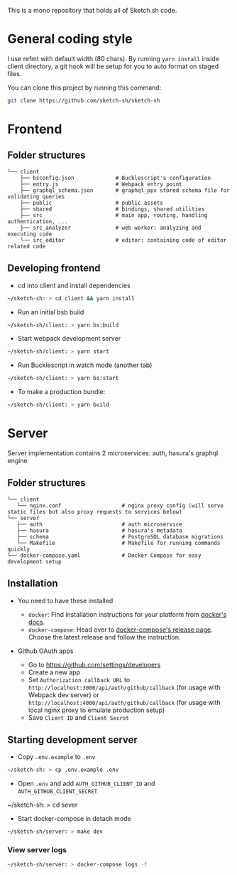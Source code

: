 This is a mono repository that holds all of Sketch.sh code.

# General coding style

I use refmt with default width (80 chars). By running `yarn install` inside client directory, a git hook will be setup for you to auto format on staged files.

You can clone this project by running this command:

```sh
git clone https://github.com/sketch-sh/sketch-sh
```

# Frontend

## Folder structures

```
└── client
    ├── bsconfig.json             # Bucklescript's configuration
    ├── entry.js                  # Webpack entry point
    ├── graphql_schema.json       # graphql_ppx stored schema file for validating queries
    ├── public                    # public assets
    ├── shared                    # bindings, shared utilities
    ├── src                       # main app, routing, handling authentication, ...
    ├── src_analyzer              # web worker: analyzing and executing code
    └── src_editor                # editor: containing code of editor related code
```

## Developing frontend

- cd into client and install dependencies

```sh
~/sketch-sh: > cd client && yarn install
```

- Run an initial bsb build

```sh
~/sketch-sh/client: > yarn bs:build
```

- Start webpack development server

```sh
~/sketch-sh/client: > yarn start
```

- Run Bucklescript in watch mode (another tab)

```sh
~/sketch-sh/client: > yarn bs:start
```

- To make a production bundle:

```sh
~/sketch-sh/client: > yarn build
```

# Server

Server implementation contains 2 microservices: auth, hasura's graphql engine

## Folder structures

```
└── client
   └── nginx.conf                   # nginx proxy config (will serve static files but also proxy requests to services below)
└── server
   ├── auth                         # auth microservice
   ├── hasura                       # hasura's metadata
   ├── schema                       # PostgreSQL database migrations
   └── Makefile                     # Makefile for running commands quickly
└── docker-compose.yaml             # Docker Compose for easy development setup
```

## Installation

- You need to have these installed
  - `docker`: Find installation instructions for your platform from [docker's docs](https://docs.docker.com/install/#supported-platforms).
  - `docker-compose`: Head over to [docker-compose's release page](https://github.com/docker/compose/releases). Choose the latest release and follow the instruction.

- Github OAuth apps

  - Go to https://github.com/settings/developers
  - Create a new app
  - Set `Authorization callback URL` to `http://localhost:3000/api/auth/github/callback` (for usage with Webpack dev server) or `http://localhost:4000/api/auth/github/callback` (for usage with local nginx proxy to emulate production setup)
  - Save `Client ID` and `Client Secret`

## Starting development server

- Copy `.env.example` to `.env`

```sh
~/sketch-sh: > cp .env.example .env
```

- Open `.env` and add `AUTH_GITHUB_CLIENT_ID` and `AUTH_GITHUB_CLIENT_SECRET`


~/sketch-sh: > cd sever


- Start docker-compose in detach mode

```sh
~/sketch-sh/server: > make dev
```

### View server logs

```sh
~/sketch-sh/server: > docker-compose logs -f
```

